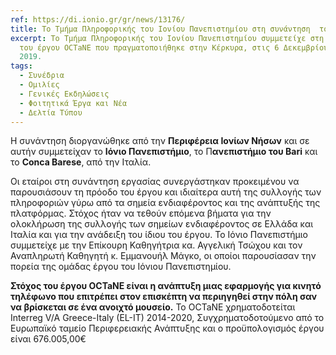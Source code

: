 ```yaml
---
ref: https://di.ionio.gr/gr/news/13176/
title: Το Τμήμα Πληροφορικής του Ιονίου Πανεπιστημίου στη συνάντηση  του έργου OCTaNE
excerpt: To Τμήμα Πληροφορικής του Ιονίου Πανεπιστημίου συμμετείχε στη συνάντηση
  του έργου ΟCTaNE που πραγματοποιήθηκε στην Κέρκυρα, στις 6 Δεκεμβρίου του
  2019.
tags:
  - Συνέδρια
  - Ομιλίες
  - Γενικές Εκδηλώσεις
  - Φοιτητικά Έργα και Νέα
  - Δελτία Τύπου
---
```

<!--StartFragment-->



Η συνάντηση διοργανώθηκε από την **Περιφέρεια Ιονίων Νήσων** και σε αυτήν συμμετείχαν το **Ιόνιο Πανεπιστήμιο**, το Π**ανεπιστήμιο του Bari** και το **Conca Barese**, από την Ιταλία.

Οι εταίροι στη συνάντηση εργασίας συνεργάστηκαν προκειμένου να παρουσιάσουν τη πρόοδο του έργου και ιδιαίτερα αυτή της συλλογής των πληροφοριών γύρω από τα σημεία ενδιαφέροντος και της ανάπτυξής της πλατφόρμας. Στόχος ήταν να τεθούν επόμενα βήματα για την ολοκλήρωση της συλλογής των σημείων ενδιαφέροντος σε Ελλάδα και Ιταλία και για την ανάδειξη του ίδιου του έργου. Το Ιόνιο Πανεπιστήμιο συμμετείχε με την Επίκουρη Καθηγήτρια κα. Αγγελική Τσώχου και τον Αναπληρωτή Καθηγητή κ. Εμμανουήλ Μάγκο, οι οποίοι παρουσίασαν την πορεία της ομάδας έργου του Ιόνιου Πανεπιστημίου.  

**Στόχος του έργου ΟCTaNE είναι η ανάπτυξη μιας εφαρμογής για κινητό τηλέφωνο που επιτρέπει στον επισκέπτη να περιηγηθεί στην πόλη σαν να βρίσκεται σε ένα ανοιχτό μουσείο.** Το ΟCTaNE χρηματοδοτείται Interreg V/A Greece-Italy (EL-IT) 2014-2020, Συγχρηματοδοτούμενο από το Ευρωπαϊκό ταμείο Περιφερειακής Ανάπτυξης και ο προϋπολογισμός έργου είναι 676.005,00€

<!--EndFragment-->